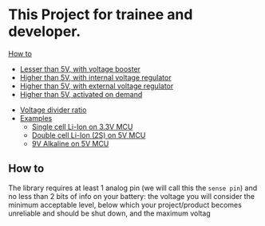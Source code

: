 # This Project for trainee and developer.
[How to](#how-to)
  * [Lesser than 5V, with voltage booster](#lesser-than-5v-with-voltage-booster)
  * [Higher than 5V, with internal voltage regulator](#higher-than-5v-with-internal-voltage-regulator)
  * [Higher than 5V, with external voltage regulator](#higher-than-5v-with-external-voltage-regulator)
  * [Higher than 5V, activated on demand](#higher-than-5v-activated-on-demand)
- [Voltage divider ratio](#voltage-divider-ratio)
- [Examples](#examples)
  * [Single cell Li-Ion on 3.3V MCU](#single-cell-li-ion-on-33v-mcu)
  * [Double cell Li-Ion (2S) on 5V MCU](#double-cell-li-ion-2s-on-5v-mcu)
  * [9V Alkaline on 5V MCU](#9v-alkaline-on-5v-mcu)

<!-- tocstop -->

## How to
The library requires at least 1 analog pin (we will call this the `sense pin`) and no less than 2 bits of info on your battery: the voltage you will consider the minimum acceptable level, below which your project/product becomes unreliable and should be shut down, and the maximum voltag
